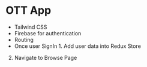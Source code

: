 # OTT App
  - Tailwind CSS
  - Firebase for authentication
  - Routing
  - Once user SignIn 1. Add user data into Redux Store 
  2. Navigate to Browse Page

  
  
